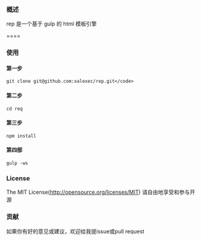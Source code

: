 ### 概述

rep 是一个基于 gulp 的 html 模板引擎

====

### 使用
#### 第一步
```git clone git@github.com:xalexec/rep.git</code>```
#### 第二步
```cd req```
#### 第三步
```npm install``` 
#### 第四部
```gulp -ws```

### License

The MIT License(http://opensource.org/licenses/MIT) 请自由地享受和参与开源
### 贡献

如果你有好的意见或建议，欢迎给我提issue或pull request